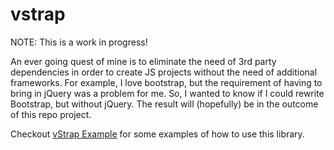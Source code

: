# vstrap
NOTE: This is a work in progress!

An ever going quest of mine is to eliminate the need of 3rd party dependencies in order to create JS projects without the need of additional frameworks.   For example, I love bootstrap, but the requirement of having to bring in jQuery was a problem for me.  So, I wanted to know if I could rewrite Bootstrap, but without jQuery.   The result will (hopefully) be in the outcome of this repo project.

Checkout [vStrap Example](https://github.com/infolock/vstrap-example) for some examples of how to use this library.  
